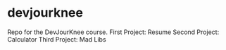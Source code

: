 # devjourknee
Repo for the DevJourKnee course.
First Project: Resume
Second Project: Calculator
Third Project: Mad Libs
